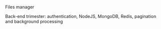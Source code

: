 Files manager

Back-end trimester: authentication, NodeJS, MongoDB, Redis, pagination and background processing



